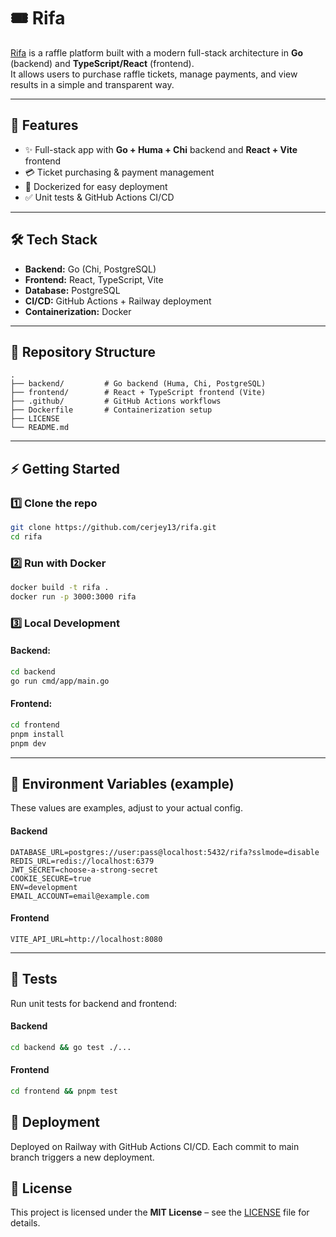 # 🎟️ Rifa

[Rifa](https://suerteconsarah.com) is a raffle platform built with a modern full-stack architecture in **Go** (backend) and **TypeScript/React** (frontend).  
It allows users to purchase raffle tickets, manage payments, and view results in a simple and transparent way.

---

## 🚀 Features

- ✨ Full-stack app with **Go + Huma + Chi** backend and **React + Vite** frontend
- 💳 Ticket purchasing & payment management
- 🐳 Dockerized for easy deployment
- ✅ Unit tests & GitHub Actions CI/CD

---

## 🛠️ Tech Stack

- **Backend:** Go (Chi, PostgreSQL)
- **Frontend:** React, TypeScript, Vite
- **Database:** PostgreSQL
- **CI/CD:** GitHub Actions + Railway deployment
- **Containerization:** Docker

---

## 📂 Repository Structure

```
.
├── backend/         # Go backend (Huma, Chi, PostgreSQL)
├── frontend/        # React + TypeScript frontend (Vite)
├── .github/         # GitHub Actions workflows
├── Dockerfile       # Containerization setup
├── LICENSE
└── README.md
```

---

## ⚡ Getting Started

### 1️⃣ Clone the repo

```bash
git clone https://github.com/cerjey13/rifa.git
cd rifa
```

### 2️⃣ Run with Docker

```bash
docker build -t rifa .
docker run -p 3000:3000 rifa
```

### 3️⃣ Local Development

#### Backend:

```bash
cd backend
go run cmd/app/main.go
```

#### Frontend:

```bash
cd frontend
pnpm install
pnpm dev
```

---

## 🔑 Environment Variables (example)

These values are examples, adjust to your actual config.

#### Backend

```
DATABASE_URL=postgres://user:pass@localhost:5432/rifa?sslmode=disable
REDIS_URL=redis://localhost:6379
JWT_SECRET=choose-a-strong-secret
COOKIE_SECURE=true
ENV=development
EMAIL_ACCOUNT=email@example.com
```

#### Frontend

```
VITE_API_URL=http://localhost:8080
```

---

## 🧪 Tests

Run unit tests for backend and frontend:

#### Backend

```bash
cd backend && go test ./...
```

#### Frontend

```bash
cd frontend && pnpm test
```

## 🚀 Deployment

Deployed on Railway with GitHub Actions CI/CD.
Each commit to main branch triggers a new deployment.

## 📜 License

This project is licensed under the **MIT License** – see the [LICENSE](./LICENSE) file for details.
